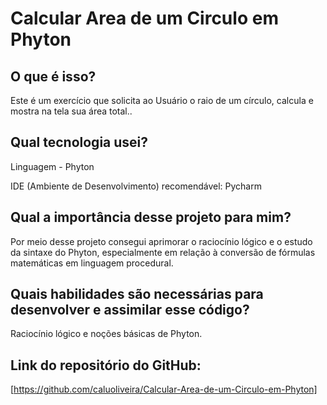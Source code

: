 # Calcular Area de um Circulo em Phyton

## O que é isso?
Este é um exercício  que solicita ao Usuário o raio de um círculo, calcula e mostra na tela sua área total..

## Qual tecnologia usei?
Linguagem - Phyton

IDE (Ambiente de Desenvolvimento) recomendável: Pycharm

## Qual a importância desse projeto para mim?
Por meio desse projeto consegui aprimorar o raciocínio lógico e o estudo da sintaxe do Phyton, especialmente em relação à conversão de fórmulas matemáticas em linguagem procedural.

## Quais habilidades são necessárias para desenvolver e assimilar esse código?
Raciocínio lógico e noções básicas de Phyton.

## Link do repositório do GitHub:
[https://github.com/caluoliveira/Calcular-Area-de-um-Circulo-em-Phyton]
